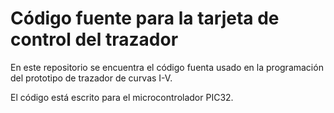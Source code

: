 # Código fuente para la tarjeta de control del trazador
En este repositorio se encuentra el código fuenta usado en la programación del prototipo de trazador de curvas I-V. 

El código está escrito para el microcontrolador PIC32.

